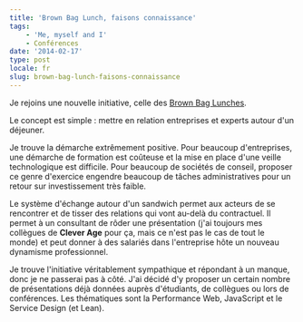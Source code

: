 ```yaml
---
title: 'Brown Bag Lunch, faisons connaissance'
tags:
    - 'Me, myself and I'
    - Conférences
date: '2014-02-17'
type: post
locale: fr
slug: brown-bag-lunch-faisons-connaissance
---
```


Je rejoins une nouvelle initiative, celle des [Brown Bag Lunches](http://www.brownbaglunch.fr).

Le concept est simple&nbsp;: mettre en relation entreprises et experts autour d'un déjeuner.

<!-- more -->

Je trouve la démarche extrêmement positive. Pour beaucoup d'entreprises, une démarche de formation est coûteuse et la mise en place d'une veille technologique est difficile. Pour beaucoup de sociétés de conseil, proposer ce genre d'exercice engendre beaucoup de tâches administratives pour un retour sur investissement très faible.

Le système d'échange autour d'un sandwich permet aux acteurs de se rencontrer et de tisser des relations qui vont au-delà du contractuel. Il permet à un consultant de rôder une présentation (j'ai toujours mes collègues de **Clever Age** pour ça, mais ce n'est pas le cas de tout le monde) et peut donner à des salariés dans l'entreprise hôte un nouveau dynamisme professionnel.

Je trouve l'initiative véritablement sympathique et répondant à un manque, donc je ne passerai pas à côté. J'ai décidé d'y proposer un certain nombre de présentations déjà données auprès d'étudiants, de collègues ou lors de conférences. Les thématiques sont la Performance Web, JavaScript et le Service Design (et Lean).
